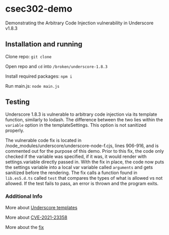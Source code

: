 # csec302-demo
Demonstrating the Arbitrary Code Injection vulnerability in Underscore v1.8.3

## Installation and running
Clone repo: `git clone`

Open repo and `cd` into `/broken/underscore-1.8.3`

Install required packages: `npm i`

Run main.js: `node main.js`

## Testing
Underscore 1.8.3 is vulnerable to arbitrary code injection via its template function, similarly to lodash. The difference between the two lies within the `variable` option in the templateSettings. This option is not sanitized properly.

The vulnerable code fix is located in /node_modules/underscore/underscore-node-f.cjs, lines 906-916, and is commented out for the purpose of this demo. Prior to this fix, the code only checked if the variable was specified, if it was, it would render with settings.variable directly passed in. With the fix in place, the code now puts the settings variable into a local var variable called `arguments` and gets sanitized before the rendering. The fix calls a function found in `lib.es5.d.ts` called `test` that compares the types of what is allowed vs not allowed. If the test fails to pass, an error is thrown and the program exits.

### Additional Info
More about [Underscore templates](https://underscorejs.org/#template)

More about [CVE-2021-23358](https://security.snyk.io/vuln/SNYK-JS-UNDERSCORE-1080984)

More about the [fix](https://github.com/jashkenas/underscore/commit/4c73526d43838ad6ab43a6134728776632adeb66)